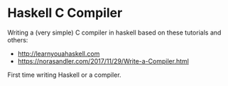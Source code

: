 # Haskell C Compiler


Writing a (very simple) C compiler in haskell based on these tutorials and others:
- http://learnyouahaskell.com
- https://norasandler.com/2017/11/29/Write-a-Compiler.html


First time writing Haskell or a compiler.


